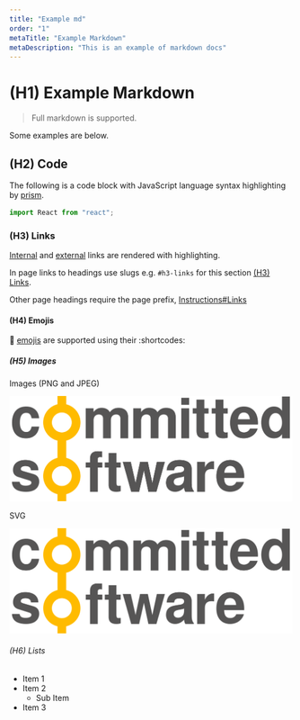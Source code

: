 ```yaml
---
title: "Example md"
order: "1"
metaTitle: "Example Markdown"
metaDescription: "This is an example of markdown docs"
---
```


# (H1) Example Markdown

> Full markdown is supported.

Some examples are below.

## (H2) Code

The following is a code block with JavaScript language syntax highlighting by [prism](https://prismjs.com/).

```javascript
import React from "react";
```

### (H3) Links

[Internal](/) and [external](http://committed.software) links are rendered with highlighting.

In page links to headings use slugs e.g. `#h3-links` for this section [(H3) Links](#h3-links).

Other page headings require the page prefix, [Instructions#Links](/instructions#links)

#### (H4) Emojis

:tada: [emojis](https://www.webfx.com/tools/emoji-cheat-sheet/) are supported using their :shortcodes:

##### (H5) Images

Images (PNG and JPEG)

![Example Image](./CommittedSoftware.png "Committed Software")

SVG

![Example Image](./CommittedSoftware.svg "Committed Software")

###### (H6) Lists

- Item 1
- Item 2
  - Sub Item
- Item 3
